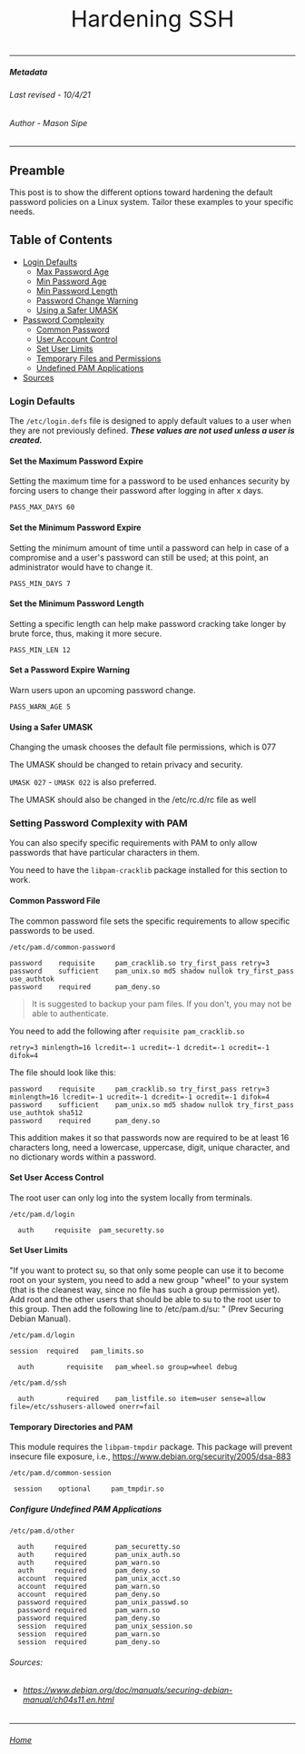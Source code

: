 <p style="text-align: center; font-size: 40px;">Hardening SSH</p>

---

##### Metadata

###### Last revised - 10/4/21

###### Author       - Mason Sipe

---
## Preamble

This post is to show the different options toward hardening the default password policies on a Linux system. Tailor these examples to your specific needs.


## Table of Contents

- [Login Defaults](#login-defaults)
    - [Max Password Age](#set-the-maximum-password-expire)
    - [Min Password Age](#set-the-minimum-password-expire)
    - [Min Password Length](#set-the-minimum-password-length)
    - [Password Change Warning](#set-a-password-expire-warning)
    - [Using a Safer UMASK](#using-a-safer-umask)
- [Password Complexity](#setting-password-complexity-with-pam)
    - [Common Password](#common-password-file)
    - [User Account Control](#set-user-access-control)
    - [Set User Limits](#set-user-limits)
    - [Temporary Files and Permissions](#temporary-directories-and-pam)
    - [Undefined PAM Applications](#configure-undefined-pam-applications)
- [Sources](#sources)
    
### Login Defaults

The `/etc/login.defs` file is designed to apply default values to a user when they are not previously defined. ***These values are not used unless a user is created.***

#### Set the Maximum Password Expire

Setting the maximum time for a password to be used enhances security by forcing users to change their password after logging in after x days.

`PASS_MAX_DAYS 60`

#### Set the Minimum Password Expire

Setting the minimum amount of time until a password can help in case of a compromise and a user's password can still be used; at this point, an administrator would have to change it. 

`PASS_MIN_DAYS 7`

#### Set the Minimum Password Length

Setting a specific length can help make password cracking take longer by brute force, thus, making it more secure.

`PASS_MIN_LEN 12`

#### Set a Password Expire Warning

Warn users upon an upcoming password change.

`PASS_WARN_AGE 5`

#### Using a Safer UMASK

Changing the umask chooses the default file permissions, which is 077

The UMASK should be changed to retain privacy and security.

`UMASK 027` - `UMASK 022` is also preferred.

The UMASK should also be changed in the /etc/rc.d/rc file as well


### Setting Password Complexity with PAM

You can also specify specific requirements with PAM to only allow passwords that have particular characters in them.

You need to have the `libpam-cracklib` package installed for this section to work.  

#### Common Password File

The common password file sets the specific requirements to allow specific passwords to be used.

`/etc/pam.d/common-password`


```
password    requisite     pam_cracklib.so try_first_pass retry=3
password    sufficient    pam_unix.so md5 shadow nullok try_first_pass use_authtok
password    required      pam_deny.so
```

> It is suggested to backup your pam files. If you don't, you may not be able to authenticate.


You need to add the following after `requisite pam_cracklib.so`

`retry=3 minlength=16 lcredit=-1 ucredit=-1 dcredit=-1 ocredit=-1 difok=4`

The file should look like this:

```
password    requisite     pam_cracklib.so try_first_pass retry=3 minlength=16 lcredit=-1 ucredit=-1 dcredit=-1 ocredit=-1 difok=4
password    sufficient    pam_unix.so md5 shadow nullok try_first_pass use_authtok sha512
password    required      pam_deny.so
```

This addition makes it so that passwords now are required to be at least 16 characters long, need a lowercase, uppercase, digit, unique character, and no dictionary words within a password. 

#### Set User Access Control

The root user can only log into the system locally from terminals.

`/etc/pam.d/login`

`  auth     requisite  pam_securetty.so`


#### Set User Limits

"If you want to protect su, so that only some people can use it to become root on your system, you need to add a new group "wheel" to your system (that is the cleanest way, since no file has such a group permission yet). Add root and the other users that should be able to su to the root user to this group. Then add the following line to /etc/pam.d/su: " (Prev Securing Debian Manual).

`/etc/pam.d/login`

`session  required   pam_limits.so`

`  auth        requisite   pam_wheel.so group=wheel debug`


`/etc/pam.d/ssh`

`  auth        required    pam_listfile.so item=user sense=allow file=/etc/sshusers-allowed onerr=fail`

#### Temporary Directories and PAM

This module requires the `libpam-tmpdir` package. This package will prevent insecure file exposure, i.e., https://www.debian.org/security/2005/dsa-883

`/etc/pam.d/common-session`

` session    optional     pam_tmpdir.so`


##### Configure Undefined PAM Applications

`/etc/pam.d/other`

```
  auth     required       pam_securetty.so
  auth     required       pam_unix_auth.so
  auth     required       pam_warn.so
  auth     required       pam_deny.so
  account  required       pam_unix_acct.so
  account  required       pam_warn.so
  account  required       pam_deny.so
  password required       pam_unix_passwd.so
  password required       pam_warn.so
  password required       pam_deny.so
  session  required       pam_unix_session.so
  session  required       pam_warn.so
  session  required       pam_deny.so
```


###### Sources:

- ###### https://www.debian.org/doc/manuals/securing-debian-manual/ch04s11.en.html

---

###### [Home](https://mksipe.github.io/mksipe/)